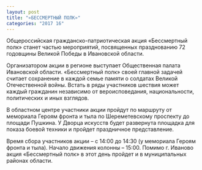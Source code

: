 ```yaml
---
layout: post
title: "«БЕССМЕРТНЫЙ ПОЛК»"
categories: "2017 16"
---
```


Общероссийская гражданско-патриотическая акция «Бессмертный полк» станет частью мероприятий, посвященных празднованию 72 годовщины Великой Победы в Ивановской области.

Организатором акции в регионе выступает Общественная палата Ивановской области. «Бессмертный полк» своей главной задачей считает сохранение в каждой семье памяти о солдатах Великой Отечественной войны. Встать в ряды участников шествия может каждый гражданин независимо от вероисповедания, национальности, политических и иных взглядов.

В областном центре участники акции пройдут по маршруту от мемориала Героям фронта и тыла по Шереметевскому проспекту до площади Пушкина. У Дворца искусств будет развернута площадка для показа боевой техники и пройдет праздничное представление.

Время сбора участников акции – с 14:00 до 14:30 (у мемориала Героям фронта и тыла). Начало движения колонны – 15:00. Помимо г. Иваново акция «Бессмертный полк» в этот день пройдет и в муниципальных районах области.


